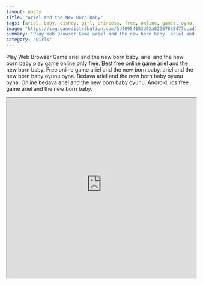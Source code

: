```yaml
---
layout: posts
title: "Ariel and the New Born Baby"
tags: [ariel, baby, disney, girl, princess, free, online, games, oyna, game, free, games, play, play, games]
image: "https://img.gamedistribution.com/5d40954183d62a82257835477ccad3d2.jpg"
summary: "Play Web Browser Game ariel and the new born baby. ariel and the new born baby play game online only free. Best free online game ariel and the new born baby. Free online game ariel and the new born baby. ariel and the new born baby oyunu oyna. Bedava ariel and the new born baby oyunu oyna. Online bedava ariel and the new born baby oyunu. Android, ios free game ariel and the new born baby."
category: "Girls"
---
```


Play Web Browser Game ariel and the new born baby. ariel and the new born baby play game online only free. Best free online game ariel and the new born baby. Free online game ariel and the new born baby. ariel and the new born baby oyunu oyna. Bedava ariel and the new born baby oyunu oyna. Online bedava ariel and the new born baby oyunu. Android, ios free game ariel and the new born baby.

<iframe width="100%" height="480px;" src="https://flash.gamedistribution.com?game=5d40954183d62a82257835477ccad3d2"></iframe>